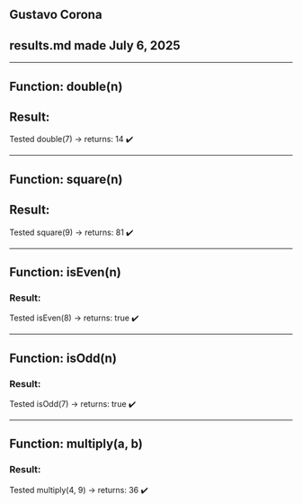 ## Gustavo Corona  
## results.md made July 6, 2025  

---

## Function: double(n)

## Result:
Tested double(7) → returns: 14 ✔️

---

## Function: square(n)

## Result:
Tested square(9) → returns: 81 ✔️

---

## Function: isEven(n)

### Result:
Tested isEven(8) → returns: true ✔️

---

## Function: isOdd(n)

### Result:
Tested isOdd(7) → returns: true ✔️

---

## Function: multiply(a, b)

### Result:
Tested multiply(4, 9) → returns: 36 ✔️
